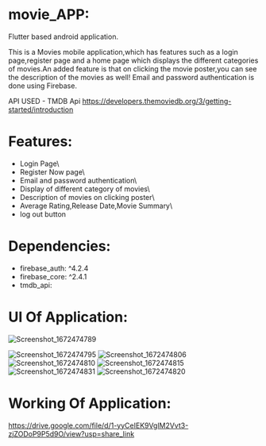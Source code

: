 # movie_APP:
Flutter based android application.

This is a Movies mobile application,which has features such as a login page,register page and a home page which displays the different categories of movies.An added feature is that on clicking the movie poster,you can see the description of the movies as well!
Email and password authentication is done using Firebase.

API USED - TMDB Api
https://developers.themoviedb.org/3/getting-started/introduction

# Features:
* Login Page\
* Register Now page\
* Email and password authentication\
* Display of different category of movies\
* Description of movies on clicking poster\
* Average Rating,Release Date,Movie Summary\
* log out button

# Dependencies:
* firebase_auth: ^4.2.4
* firebase_core: ^2.4.1
* tmdb_api:

# UI Of Application:
![Screenshot_1672474789](https://user-images.githubusercontent.com/98026175/210130480-6a05d178-a461-49ae-856e-037cb7f9f5cc.png)

![Screenshot_1672474795](https://user-images.githubusercontent.com/98026175/210130501-d493e98c-22cb-42ce-adf8-39d7d3975422.png)
![Screenshot_1672474806](https://user-images.githubusercontent.com/98026175/210130504-b2e43e23-15e2-4e18-9c9a-4489064b0e05.png)
![Screenshot_1672474810](https://user-images.githubusercontent.com/98026175/210130508-093a12ba-2d63-472d-b7ff-daccc0d5d388.png)
![Screenshot_1672474815](https://user-images.githubusercontent.com/98026175/210130520-76795277-8236-4a3d-a7b5-aeec6ebed593.png)
![Screenshot_1672474831](https://user-images.githubusercontent.com/98026175/210130510-eb4368c6-f4d2-4f42-bf93-a5ebf1e867a2.png)
![Screenshot_1672474820](https://user-images.githubusercontent.com/98026175/210130521-e2311fdf-69be-4b5e-8e72-28d1a7e21d61.png)

# Working Of Application:
https://drive.google.com/file/d/1-yyCeIEK9VglM2Vvt3-zjZODoP9P5d9O/view?usp=share_link



<!-- ## Getting Started

This project is a starting point for a Flutter application.

A few resources to get you started if this is your first Flutter project:

- [Lab: Write your first Flutter app](https://docs.flutter.dev/get-started/codelab)
- [Cookbook: Useful Flutter samples](https://docs.flutter.dev/cookbook)

For help getting started with Flutter development, view the
[online documentation](https://docs.flutter.dev/), which offers tutorials,
samples, guidance on mobile development, and a full API reference. -->
